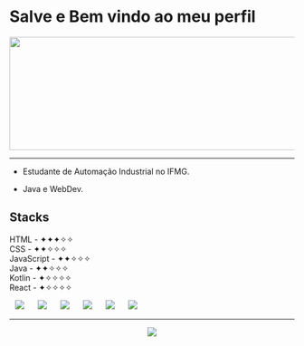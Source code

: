 # Salve e Bem vindo ao meu perfil

<img height = "200em" width = "1000em" align = "center" src = "https://github-readme-stats.vercel.app/api?username=NuncaMorto&count_private=true&show_icons=true&icon_color=774ede&title_color=6200ff&text_color=4802f7&bg_color=000000&border_radius=15px&border_color=4802f7"/>

<hr class="rounded"/>


<div style = "inline-block" align = "left">
  
- Estudante de Automação Industrial no IFMG. <br>
  
- Java e WebDev. <br>
 
## Stacks

HTML - ✦✦✦✧✧ <br>
CSS - ✦✦✧✧✧ <br>
JavaScript - ✦✦✧✧✧ <br>
Java - ✦✦✧✧✧ <br>
Kotlin - ✦✧✧✧✧ <br>
React - ✦✧✧✧✧ <br>

<img src = "https://img.shields.io/badge/HTML5-E34F26?style=for-the-badge&logo=html5&logoColor=white" hspace = "10">
<img src = "https://img.shields.io/badge/CSS3-1572B6?style=for-the-badge&logo=css3&logoColor=white" hspace = "10">
<img src = "https://img.shields.io/badge/JavaScript-F7DF1E?style=for-the-badge&logo=javascript&logoColor=black" hspace = "10">
<img src = "https://img.shields.io/badge/Java-ED8B00?style=for-the-badge&logo=Java&logoColor=white" hspace = "10">
<img src = "https://img.shields.io/badge/React-20232A?style=for-the-badge&logo=react&logoColor=61DAFB" hspace = "10">
<img src = "https://img.shields.io/badge/Kotlin-0095D5?&style=for-the-badge&logo=kotlin&logoColor=white" hspace = "10">
  
</div> 

<hr class="rounded"/>

<p align = "center">
 <a href = "https://open.spotify.com/user/mathswhiler?si=96786ed5855c48dc">
 <img src = "https://img.shields.io/badge/Spotify-1ED760?&style=for-the-badge&logo=spotify&logoColor=white">
 </a>
</p>

